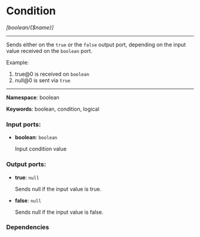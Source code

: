 # Condition

_[boolean/{$name}]_

---

Sends either on the `true` or the `false` output port, depending on the input value received on the `boolean` port.

Example:

1. true@0 is received on `boolean`
2. null@0 is sent via `true`

---

__Namespace__: boolean

__Keywords__: boolean, condition, logical

### Input ports:

* __boolean__: ` boolean `

    Input condition value

### Output ports:

* __true__: ` null `

    Sends null if the input value is true.


* __false__: ` null `

    Sends null if the input value is false.

### Dependencies




